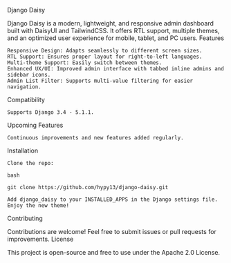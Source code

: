 Django Daisy

Django Daisy is a modern, lightweight, and responsive admin dashboard built with DaisyUI and TailwindCSS. It offers RTL support, multiple themes, and an optimized user experience for mobile, tablet, and PC users.
Features

    Responsive Design: Adapts seamlessly to different screen sizes.
    RTL Support: Ensures proper layout for right-to-left languages.
    Multi-theme Support: Easily switch between themes.
    Enhanced UX/UI: Improved admin interface with tabbed inline admins and sidebar icons.
    Admin List Filter: Supports multi-value filtering for easier navigation.

Compatibility

    Supports Django 3.4 - 5.1.1.

Upcoming Features

    Continuous improvements and new features added regularly.

Installation

    Clone the repo:

    bash

    git clone https://github.com/hypy13/django-daisy.git

    Add django_daisy to your INSTALLED_APPS in the Django settings file.
    Enjoy the new theme!

Contributing

Contributions are welcome! Feel free to submit issues or pull requests for improvements.
License

This project is open-source and free to use under the Apache 2.0 License.
